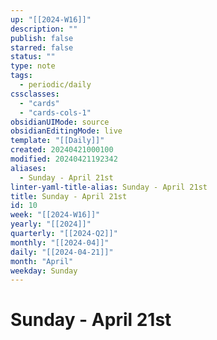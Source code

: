 ```yaml
---
up: "[[2024-W16]]"
description: ""
publish: false
starred: false
status: ""
type: note
tags:
  - periodic/daily
cssclasses:
  - "cards"
  - "cards-cols-1"
obsidianUIMode: source
obsidianEditingMode: live
template: "[[Daily]]"
created: 20240421000100
modified: 20240421192342
aliases:
  - Sunday - April 21st
linter-yaml-title-alias: Sunday - April 21st
title: Sunday - April 21st
id: 10
week: "[[2024-W16]]"
yearly: "[[2024]]"
quarterly: "[[2024-Q2]]"
monthly: "[[2024-04]]"
daily: "[[2024-04-21]]"
month: "April"
weekday: Sunday
---
```


# Sunday - April 21st
